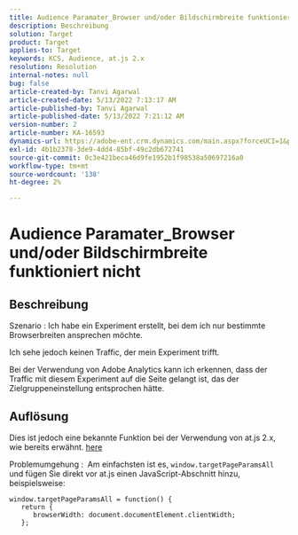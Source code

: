 ```yaml
---
title: Audience Paramater_Browser und/oder Bildschirmbreite funktioniert nicht
description: Beschreibung
solution: Target
product: Target
applies-to: Target
keywords: KCS, Audience, at.js 2.x
resolution: Resolution
internal-notes: null
bug: false
article-created-by: Tanvi Agarwal
article-created-date: 5/13/2022 7:13:17 AM
article-published-by: Tanvi Agarwal
article-published-date: 5/13/2022 7:21:12 AM
version-number: 2
article-number: KA-16593
dynamics-url: https://adobe-ent.crm.dynamics.com/main.aspx?forceUCI=1&pagetype=entityrecord&etn=knowledgearticle&id=6966a423-8cd2-ec11-a7b5-00224809c27a
exl-id: 4b1b2378-3de9-4dd4-85bf-49c2db672741
source-git-commit: 0c3e421beca46d9fe1952b1f98538a50697216a0
workflow-type: tm+mt
source-wordcount: '138'
ht-degree: 2%

---
```


# Audience Paramater_Browser und/oder Bildschirmbreite funktioniert nicht

## Beschreibung


Szenario : Ich habe ein Experiment erstellt, bei dem ich nur bestimmte Browserbreiten ansprechen möchte.

Ich sehe jedoch keinen Traffic, der mein Experiment trifft.



Bei der Verwendung von Adobe Analytics kann ich erkennen, dass der Traffic mit diesem Experiment auf die Seite gelangt ist, das der Zielgruppeneinstellung entsprochen hätte.


## Auflösung


Dies ist jedoch eine bekannte Funktion bei der Verwendung von at.js 2.x, wie bereits erwähnt. [here](https://experienceleague.adobe.com/docs/target/using/implement-target/client-side/at-js-implementation/upgrading-from-atjs-1x-to-atjs-20.html?lang=en#:~:text=displayed%20and%20applied.-,Welches%20at.js%201.x%20parameters%20for%20creating%20audiences%20are%20not%20supported%20in%20at.js%202.x%3F,-The%20following%20at)

Problemumgehung :  Am einfachsten ist es, `window.targetPageParamsAll` und fügen Sie direkt vor at.js einen JavaScript-Abschnitt hinzu, beispielsweise:

```
window.targetPageParamsAll = function() {
   return {
      browserWidth: document.documentElement.clientWidth;
   };
```
